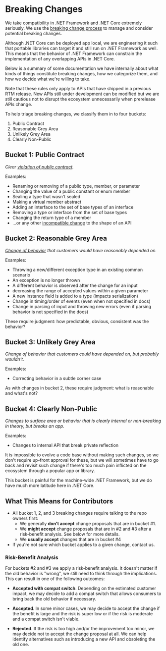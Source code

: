 # Breaking Changes

We take compatibility in .NET Framework and .NET Core extremely seriously. We use the [breaking change process](../project/breaking-change-process.md) to manage and consider potential breaking changes.

Although .NET Core can be deployed app local, we are engineering it such that
portable libraries can target it and still run on .NET Framework as well. This
means that the behavior of .NET Framework can constrain the implementation of
any overlapping APIs in .NET Core.

Below is a summary of some documentation we have internally about what kinds of
things constitute breaking changes, how we categorize them, and how we decide
what we're willing to take.

Note that these rules only apply to APIs that have shipped in a previous RTM
release. New APIs still under development can be modified but we are still
cautious not to disrupt the ecosystem unnecessarily when prerelease APIs change.

To help triage breaking changes, we classify them in to four buckets:

1. Public Contract
2. Reasonable Grey Area
3. Unlikely Grey Area
4. Clearly Non-Public

## Bucket 1: Public Contract
*Clear [violation of public contract][breaking-change].*

Examples:
* Renaming or removing of a public type, member, or parameter
* Changing the value of a public constant or enum member
* Sealing a type that wasn't sealed
* Making a virtual member abstract
* Adding an interface to the set of base types of an interface
* Removing a type or interface from the set of base types
* Changing the return type of a member
* ...or any other [incompatible change][breaking-change] to the shape of an API

[breaking-change]: breaking-change-rules.md#source-and-binary-compatibility-changes

## Bucket 2: Reasonable Grey Area
*[Change of behavior][behavioral-changes] that customers would have reasonably
depended on.*

Examples:

* Throwing a new/different exception type in an existing common scenario
* An exception is no longer thrown
* A different behavior is observed after the change for an input
* decreasing the range of accepted values within a given parameter
* A new instance field is added to a type (impacts serialization)
* Change in timing/order of events (even when not specified in docs)
* Change in parsing of input and throwing new errors (even if parsing behavior
  is not specified in the docs)

These require judgment: how predictable, obvious, consistent was the behavior?

[behavioral-changes]: breaking-change-rules.md#behavioral-changes

## Bucket 3: Unlikely Grey Area
*Change of behavior that customers could have depended on, but probably
wouldn't.*

Examples:

* Correcting behavior in a subtle corner case

As with changes in bucket 2, these require judgment: what is reasonable and
what's not?

## Bucket 4: Clearly Non-Public
*Changes to surface area or behavior that is clearly internal or non-breaking
in theory, but breaks an app.*

Examples:

* Changes to internal API that break private reflection

It is impossible to evolve a code base without making such changes, so we don't
require up-front approval for these, but we will sometimes have to go back and
revisit such change if there's too much pain inflicted on the ecosystem through
a popular app or library.

This bucket is painful for the machine-wide .NET Framework, but we do have much
more latitude here in .NET Core.

## What This Means for Contributors

* All bucket 1, 2, and 3 breaking changes require talking to the repo owners
  first:
    - We generally **don't accept** change proposals that are in bucket #1.
    - We **might accept** change proposals that are in #2 and #3 after a
      risk-benefit analysis. See below for more details.
    - We **usually accept** changes that are in bucket #4
* If you're not sure which bucket applies to a given change, contact us.

### Risk-Benefit Analysis

For buckets #2 and #3 we apply a risk-benefit analysis. It doesn't matter if the
old behavior is "wrong", we still need to think through the implications. This
can result in one of the following outcomes:

* **Accepted with compat switch**. Depending on the estimated customer impact,
  we may decide to add a compat switch that allows consumers to bring back the
  old behavior if necessary.

* **Accepted**. In some minor cases, we may decide to accept the change if the
  benefit is large and the risk is super low or if the risk is moderate and a
  compat switch isn't viable.

* **Rejected**. If the risk is too high and/or the improvement too minor, we may
  decide not to accept the change proposal at all. We can help identify
  alternatives such as introducing a new API and obsoleting the old one.
